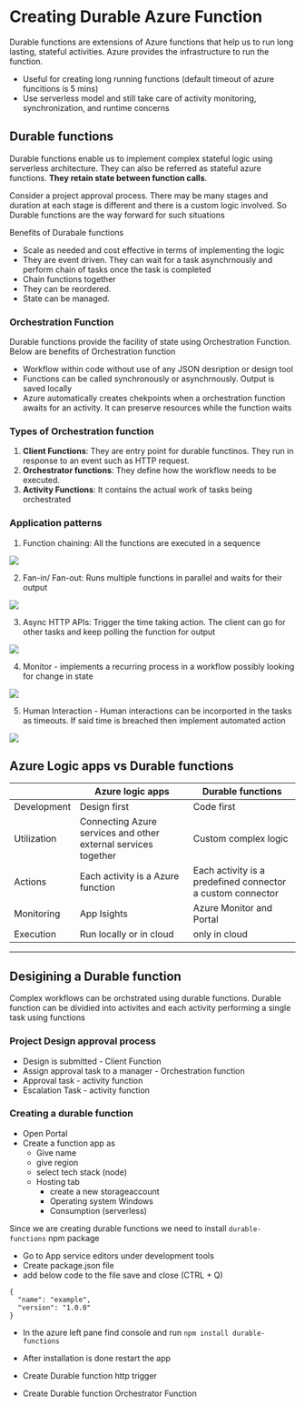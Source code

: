 # Creating Durable Azure Function

Durable functions are extensions of Azure functions that help us to run long lasting, stateful activities. Azure provides the infrastructure to run the function.

- Useful for creating long running functions (default timeout of azure funcitions is 5 mins)
- Use serverless model and still take care of activity monitoring, synchronization, and runtime concerns

## Durable functions

Durable functions enable us to implement complex stateful logic using serverless architecture.
They can also be referred as stateful azure functions. **They retain state between function calls**.

Consider a project approval process. There may be many stages and duration at each stage is different and there is a custom logic involved. So Durable functions are the way forward for such situations

Benefits of Durabale functions

- Scale as needed and cost effective in terms of implementing the logic
- They are event driven. They can wait for a task asynchrnously and perform chain of tasks once the task is completed
- Chain functions together
- They can be reordered.
- State can be managed.

### Orchestration Function

Durable functions provide the facility of state using Orchestration Function. Below are benefits of Orchestration function

- Workflow within code without use of any JSON desription or design tool
- Functions can be called synchronously or asynchrnously. Output is saved locally
- Azure automatically creates chekpoints when a orchestration function awaits for an activity. It can preserve resources while the function waits

### Types of Orchestration function

1.  **Client Functions**: They are entry point for durable functinos. They run in response to an event such as HTTP request.
2.  **Orchestrator functions**: They define how the workflow needs to be executed.
3.  **Activity Functions**: It contains the actual work of tasks being orchestrated

### Application patterns

1. Function chaining: All the functions are executed in a sequence

![](https://docs.microsoft.com/en-us/learn/modules/create-long-running-serverless-workflow-with-durable-functions/media/function-chaining.png)

2. Fan-in/ Fan-out: Runs multiple functions in parallel and waits for their output

![](https://docs.microsoft.com/en-us/learn/modules/create-long-running-serverless-workflow-with-durable-functions/media/fan-out-fan-in.png)

3. Async HTTP APIs: Trigger the time taking action. The client can go for other tasks and keep polling the function for output

![](https://docs.microsoft.com/en-us/learn/modules/create-long-running-serverless-workflow-with-durable-functions/media/async-http-api.png)

4. Monitor - implements a recurring process in a workflow possibly looking for change in state

![](https://docs.microsoft.com/en-us/learn/modules/create-long-running-serverless-workflow-with-durable-functions/media/monitor.png)

5. Human Interaction - Human interactions can be incorported in the tasks as timeouts. If said time is breached then implement automated action

![](https://docs.microsoft.com/en-us/learn/modules/create-long-running-serverless-workflow-with-durable-functions/media/approval.png)

## Azure Logic apps vs Durable functions

|             | Azure logic apps                                               | Durable functions                                          |
| ----------- | -------------------------------------------------------------- | ---------------------------------------------------------- |
| Development | Design first                                                   | Code first                                                 |
| Utilization | Connecting Azure services and other external services together | Custom complex logic                                       |
| Actions     | Each activity is a Azure function                              | Each activity is a predefined connector a custom connector |
| Monitoring  | App Isights                                                    | Azure Monitor and Portal                                   |
| Execution   | Run locally or in cloud                                        | only in cloud                                              |

---

## Desigining a Durable function

Complex workflows can be orchstrated using durable functions. Durable function can be dividied into activites and each activity performing a single task using functions

### Project Design approval process

- Design is submitted - Client Function
- Assign approval task to a manager - Orchestration function
- Approval task - activity function
- Escalation Task - activity function

### Creating a durable function

- Open Portal
- Create a function app as
  - Give name
  - give region
  - select tech stack (node)
  - Hosting tab
    - create a new storageaccount
    - Operating system Windows
    - Consumption (serverless)

Since we are creating durable functions we need to install `durable-functions` npm package

- Go to App service editors under development tools
- Create package.json file
- add below code to the file save and close (CTRL + Q)

```
{
  "name": "example",
  "version": "1.0.0"
}
```

- In the azure left pane find console and run `npm install durable-functions`
- After installation is done restart the app

- Create Durable function http trigger
- Create Durable function Orchestrator Function
